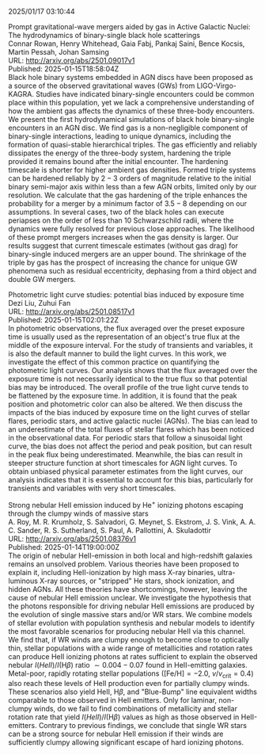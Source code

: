 2025/01/17 03:10:44  

Prompt gravitational-wave mergers aided by gas in Active Galactic
  Nuclei: The hydrodynamics of binary-single black hole scatterings  
Connar Rowan, Henry Whitehead, Gaia Fabj, Pankaj Saini, Bence Kocsis, Martin Pessah, Johan Samsing  
URL: http://arxiv.org/abs/2501.09017v1  
Published: 2025-01-15T18:58:04Z  
  Black hole binary systems embedded in AGN discs have been proposed as a source of the observed gravitational waves (GWs) from LIGO-Virgo-KAGRA. Studies have indicated binary-single encounters could be common place within this population, yet we lack a comprehensive understanding of how the ambient gas affects the dynamics of these three-body encounters. We present the first hydrodynamical simulations of black hole binary-single encounters in an AGN disc. We find gas is a non-negligible component of binary-single interactions, leading to unique dynamics, including the formation of quasi-stable hierarchical triples. The gas efficiently and reliably dissipates the energy of the three-body system, hardening the triple provided it remains bound after the initial encounter. The hardening timescale is shorter for higher ambient gas densities. Formed triple systems can be hardened reliably by $2-3$ orders of magnitude relative to the initial binary semi-major axis within less than a few AGN orbits, limited only by our resolution. We calculate that the gas hardening of the triple enhances the probability for a merger by a minimum factor of $3.5-8$ depending on our assumptions. In several cases, two of the black holes can execute periapses on the order of less than $10$ Schwarzschild radii, where the dynamics were fully resolved for previous close approaches. The likelihood of these prompt mergers increases when the gas density is larger. Our results suggest that current timescale estimates (without gas drag) for binary-single induced mergers are an upper bound. The shrinkage of the triple by gas has the prospect of increasing the chance for unique GW phenomena such as residual eccentricity, dephasing from a third object and double GW mergers.   

Photometric light curve studies: potential bias induced by exposure time  
Dezi Liu, Zuhui Fan  
URL: http://arxiv.org/abs/2501.08517v1  
Published: 2025-01-15T02:01:22Z  
  In photometric observations, the flux averaged over the preset exposure time is usually used as the representation of an object's true flux at the middle of the exposure interval. For the study of transients and variables, it is also the default manner to build the light curves. In this work, we investigate the effect of this common practice on quantifying the photometric light curves. Our analysis shows that the flux averaged over the exposure time is not necessarily identical to the true flux so that potential bias may be introduced. The overall profile of the true light curve tends to be flattened by the exposure time. In addition, it is found that the peak position and photometric color can also be altered. We then discuss the impacts of the bias induced by exposure time on the light curves of stellar flares, periodic stars, and active galactic nuclei (AGNs). The bias can lead to an underestimate of the total fluxes of stellar flares which has been noticed in the observational data. For periodic stars that follow a sinusoidal light curve, the bias does not affect the period and peak position, but can result in the peak flux being underestimated. Meanwhile, the bias can result in steeper structure function at short timescales for AGN light curves. To obtain unbiased physical parameter estimates from the light curves, our analysis indicates that it is essential to account for this bias, particularly for transients and variables with very short timescales.   

Strong nebular HeII emission induced by He$^+$ ionizing photons escaping
  through the clumpy winds of massive stars  
A. Roy, M. R. Krumholz, S. Salvadori, G. Meynet, S. Ekstrom, J. S. Vink, A. A. C. Sander, R. S. Sutherland, S. Paul, A. Pallottini, A. Skuladottir  
URL: http://arxiv.org/abs/2501.08376v1  
Published: 2025-01-14T19:00:00Z  
  The origin of nebular HeII-emission in both local and high-redshift galaxies remains an unsolved problem. Various theories have been proposed to explain it, including HeII-ionization by high mass X-ray binaries, ultra-luminous X-ray sources, or "stripped" He stars, shock ionization, and hidden AGNs. All these theories have shortcomings, however, leaving the cause of nebular HeII emission unclear. We investigate the hypothesis that the photons responsible for driving nebular HeII emissions are produced by the evolution of single massive stars and/or WR stars. We combine models of stellar evolution with population synthesis and nebular models to identify the most favorable scenarios for producing nebular HeII via this channel. We find that, if WR winds are clumpy enough to become close to optically thin, stellar populations with a wide range of metallicities and rotation rates can produce HeII ionizing photons at rates sufficient to explain the observed nebular $I(HeII)/I(\mathrm{H}\beta)$ ratio $\sim 0.004-0.07$ found in HeII-emitting galaxies. Metal-poor, rapidly rotating stellar populations ($[\mathrm{Fe}/\mathrm{H}]=-2.0$, $v/v_\mathrm{crit}=0.4$) also reach these levels of HeII production even for partially clumpy winds. These scenarios also yield HeII, H$\beta$, and "Blue-Bump" line equivalent widths comparable to those observed in HeII emitters. Only for laminar, non-clumpy winds, do we fail to find combinations of metallicity and stellar rotation rate that yield $I(HeII)/I(\mathrm{H}\beta)$ values as high as those observed in HeII-emitters. Contrary to previous findings, we conclude that single WR stars can be a strong source for nebular HeII emission if their winds are sufficiently clumpy allowing significant escape of hard ionizing photons.   

